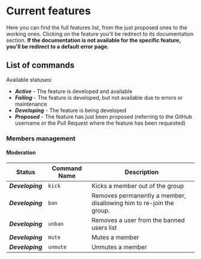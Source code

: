 # Current features

Here you can find the full features list, from the just proposed ones to the working ones.
Clicking on the feature you'll be redirect to its documentation section. **If the documentation is not available for the specific feature, you'll be redirect to a default error page.**

## List of commands

Available statuses:

- ***Active*** - The feature is developed and available
- ***Failing*** - The feature is developed, but not available due to errors or maintenance
- ***Developing*** - The feature is being developed
- ***Proposed*** - The feature has just been proposed (referring to the GitHub username or the Pull Request where the feature has been requested)

### Members management

#### Moderation

| Status    | Command Name  | Description |
| :-:       | -             | -           |
| ***Developing*** | ```kick``` | Kicks a member out of the group |
| ***Developing*** | ```ban``` | Removes permanently a member, disallowing him to re-join the group. |
|***Developing***| ```unban``` | Removes a user from the banned users list |
|***Developing***| ```mute``` | Mutes a member |
|***Developing***| ```unmute``` | Unmutes a member |
